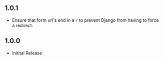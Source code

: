 
1.0.1
-----
* Ensure that form url's end in a `/` to prevent Django from having to force a redirect.

1.0.0
-----
* Initital Release
